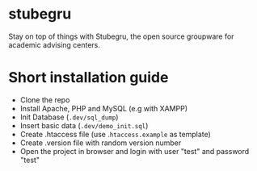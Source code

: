 # stubegru
Stay on top of things with Stubegru, the open source groupware for academic advising centers.

# Short installation guide

- Clone the repo
- Install Apache, PHP and MySQL (e.g with XAMPP)
- Init Database (`.dev/sql_dump`)
- Insert basic data (`.dev/demo_init.sql`)
- Create .htaccess file (use .`htaccess.example` as template)
- Create .version file with random version number
- Open the project in browser and login with user "test" and password "test"
